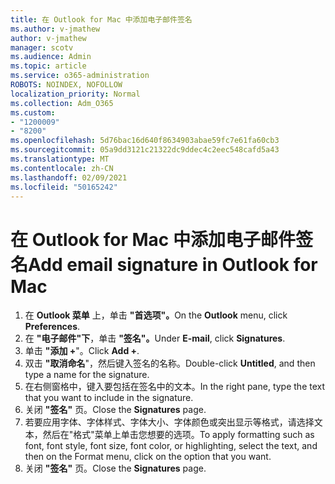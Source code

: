 ```yaml
---
title: 在 Outlook for Mac 中添加电子邮件签名
ms.author: v-jmathew
author: v-jmathew
manager: scotv
ms.audience: Admin
ms.topic: article
ms.service: o365-administration
ROBOTS: NOINDEX, NOFOLLOW
localization_priority: Normal
ms.collection: Adm_O365
ms.custom:
- "1200009"
- "8200"
ms.openlocfilehash: 5d76bac16d640f8634903abae59fc7e61fa60cb3
ms.sourcegitcommit: 05a9dd3121c21322dc9ddec4c2eec548cafd5a43
ms.translationtype: MT
ms.contentlocale: zh-CN
ms.lasthandoff: 02/09/2021
ms.locfileid: "50165242"
---
```

# <a name="add-email-signature-in-outlook-for-mac"></a><span data-ttu-id="c5a80-102">在 Outlook for Mac 中添加电子邮件签名</span><span class="sxs-lookup"><span data-stu-id="c5a80-102">Add email signature in Outlook for Mac</span></span>

1. <span data-ttu-id="c5a80-103">在 **Outlook 菜单** 上，单击 **"首选项"。**</span><span class="sxs-lookup"><span data-stu-id="c5a80-103">On the **Outlook** menu, click **Preferences**.</span></span>
2. <span data-ttu-id="c5a80-104">在 **"电子邮件"下**，单击 **"签名"。**</span><span class="sxs-lookup"><span data-stu-id="c5a80-104">Under **E-mail**, click **Signatures**.</span></span>
3. <span data-ttu-id="c5a80-105">单击 **"添加 +**"。</span><span class="sxs-lookup"><span data-stu-id="c5a80-105">Click **Add +**.</span></span>
4. <span data-ttu-id="c5a80-106">双击 **"取消命名**"，然后键入签名的名称。</span><span class="sxs-lookup"><span data-stu-id="c5a80-106">Double-click **Untitled**, and then type a name for the signature.</span></span>
5. <span data-ttu-id="c5a80-107">在右侧窗格中，键入要包括在签名中的文本。</span><span class="sxs-lookup"><span data-stu-id="c5a80-107">In the right pane, type the text that you want to include in the signature.</span></span>
6. <span data-ttu-id="c5a80-108">关闭 **"签名"** 页。</span><span class="sxs-lookup"><span data-stu-id="c5a80-108">Close the **Signatures** page.</span></span>
7. <span data-ttu-id="c5a80-109">若要应用字体、字体样式、字体大小、字体颜色或突出显示等格式，请选择文本，然后在"格式"菜单上单击您想要的选项。</span><span class="sxs-lookup"><span data-stu-id="c5a80-109">To apply formatting such as font, font style, font size, font color, or highlighting, select the text, and then on the Format menu, click on the option that you want.</span></span>
8. <span data-ttu-id="c5a80-110">关闭 **"签名"** 页。</span><span class="sxs-lookup"><span data-stu-id="c5a80-110">Close the **Signatures** page.</span></span>
